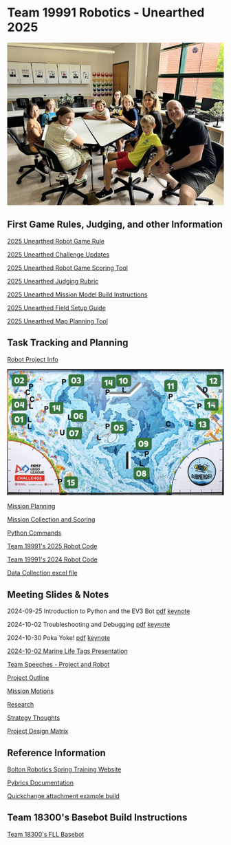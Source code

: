 # Team 19991 Robotics - Unearthed 2025
<center>
<img src="fll-19991.png" width="800">
</center>

## First Game Rules, Judging, and other Information
[2025 Unearthed Robot Game Rule](https://firstinspires.blob.core.windows.net/fll/challenge/2025-26/fll-challenge-unearthed-rgr.pdf)

[2025 Unearthed Challenge Updates](https://firstinspires.blob.core.windows.net/fll/challenge/2025-26/fll-challenge-unearthed-challenge-updates.pdf)

[2025 Unearthed Robot Game Scoring Tool](https://eventhub.firstinspires.org/scoresheet)

[2025 Unearthed Judging Rubric](https://firstinspires.blob.core.windows.net/fll/challenge/2025-26/fll-challenge-unearthed-rubrics-color.pdf)

[2025 Unearthed Mission Model Build Instructions](https://www.firstlegoleague.org/season?__hstc=212927755.dbef977658b50c7f632f87d695f2bbe3.1722951784801.1723652535897.1724766434780.5&__hssc=212927755.1.1724766434780&__hsfp=3531153208)

[2025 Unearthed Field Setup Guide](https://www.youtube.com/watch?v=u2yB-cPCjmQ)

[2025 Unearthed Map Planning Tool](https://firstinspires.blob.core.windows.net/fll/challenge/2025-26/fll-challenge-unearthed-wireframe.pdf)

## Task Tracking and Planning
[Robot Project Info](https://docs.google.com/document/d/1ubIg5bTiTGuGmL1Dgg-yhrOHEVOF6r5qDaiEzJN3C5M/)

<img src="strategy-v1.png" width="800">

[Mission Planning](https://docs.google.com/spreadsheets/d/13WemKwUhrlFnUh6gTCBOrBsw_2ghDaJ3/edit?invite=CIKViuQL&exids=71471469%2C71471463&gid=1650685608#gid=1650685608)

[Mission Collection and Scoring](https://docs.google.com/presentation/d/1m4cjALjJmmSsDaClf5pEo_zFIQaSzg9kTJxfkuqVSlU/edit?exids=71471469,71471463#slide=id.g3059f7b9f73_0_139)

[Python Commands](https://fssfll.github.io/fssfll/spike/howto/Python_Commands.pdf)

[Team 19991's 2025 Robot Code](https://github.com/jth214/Fall2025_19991.git)

[Team 19991's 2024 Robot Code](https://github.com/jth214/fll-19991-fall-2024)

[Data Collection excel file](https://github.com/fll-19991/fll-19991.github.io/blob/main/measurements.xlsx)

## Meeting Slides & Notes
2024-09-25 Introduction to Python and the EV3 Bot [pdf](https://github.com/fll-19991/fll-19991.github.io/blob/main/Intro%20to%20Python.pdf) [keynote](https://github.com/fll-19991/fll-19991.github.io/blob/main/Intro%20to%20Python.key)

2024-10-02 Troubleshooting and Debugging [pdf](https://github.com/fll-19991/fll-19991.github.io/blob/main/Troubleshooting.pdf) [keynote](https://github.com/fll-19991/fll-19991.github.io/blob/main/Troubleshooting.key)

2024-10-30 Poka Yoke! [pdf](https://github.com/fll-19991/fll-19991.github.io/blob/main/Poka%20Yoke.pdf) [keynote](https://github.com/fll-19991/fll-19991.github.io/blob/main/Poka%20Yoke.key)

[2024-10-02 Marine Life Tags Presentation](https://docs.google.com/presentation/d/1W8ZfFJe5tEYczZmbIgBu0jbc85UvAkxh0orL12_oAr4/edit#slide=id.g305a32326af_0_91)

[Team Speeches - Project and Robot](https://docs.google.com/document/d/1chllKslZNS23uZY62o47lkMUTk8vIa9EQuYQwWNseXI/edit?tab=t.0)

[Project Outline](https://docs.google.com/document/d/1nQ3Z-XH-jYB-JB17hacWRCI8EXrpAv7fahxVhvxAyMA/edit?tab=t.0)

[Mission Motions](https://docs.google.com/presentation/d/1m4cjALjJmmSsDaClf5pEo_zFIQaSzg9kTJxfkuqVSlU/edit#slide=id.p)

[Research](https://docs.google.com/presentation/d/1W8ZfFJe5tEYczZmbIgBu0jbc85UvAkxh0orL12_oAr4/edit#slide=id.g305a32326af_0_74)

[Strategy Thoughts](https://docs.google.com/spreadsheets/d/13WemKwUhrlFnUh6gTCBOrBsw_2ghDaJ3/edit?gid=644074154#gid=644074154)

[Project Design Matrix](https://docs.google.com/spreadsheets/d/1Gst7S_nr4tJP4klweNZ92Ia3v0JVIF3OsDz2MAGl4iY/edit?gid=0#gid=0)

## Reference Information
[Bolton Robotics Spring Training Website](https://fssfll.github.io/fssfll/)

[Pybrics Documentation](https://pybricks.com/ev3-micropython/index.html)

[Quickchange attachment example build](https://github.com/fll-19991/fll-19991.github.io/blob/main/quickchange-attachment.pdf)

## Team 18300's Basebot Build Instructions
<a class="buildin3d-instructions" href="https://platform.buildin3d.com/instructions/987-team-18300-s-fll-basebot" width="710" height="590">Team 18300's FLL Basebot</a><script async src="https://platform.buildin3d.com/embed_widget.js"></script>
